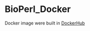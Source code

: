 # BioPerl_Docker

Docker image were built in [DockerHub](https://hub.docker.com/r/lx3325360/bioperl)
